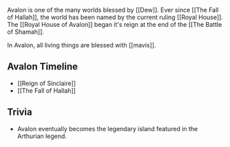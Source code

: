 Avalon is one of the many worlds blessed by [[Dew]]. Ever since [[The Fall of Hallah]], the world has been named by the current ruling [[Royal House]]. The [[Royal House of Avalon]] began it's reign at the end of the [[The Battle of Shamah]].

In Avalon, all living things are blessed with [[mavis]]. 

## Avalon Timeline
* [[Reign of Sinclaire]]
* [[The Fall of Hallah]]

## Trivia
* Avalon eventually becomes the legendary island featured in the Arthurian legend.